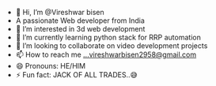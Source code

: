 - 👋 Hi, I’m @Vireshwar bisen
- A passionate Web developer from India
- 👀 I’m interested in 3d web development
- 🌱 I’m currently learning python stack for RRP automation
- 💞️ I’m looking to collaborate on video development projects
- 📫 How to reach me ...vireshwarbisen2958@gmail.com
- 😄 Pronouns: HE/HIM
- ⚡ Fun fact: JACK OF ALL TRADES..😅

<!---
Vireshwar31/Vireshwar31 is a ✨ special ✨ repository because its `README.md` (this file) appears on your GitHub profile.
You can click the Preview link to take a look at your changes.
--->
